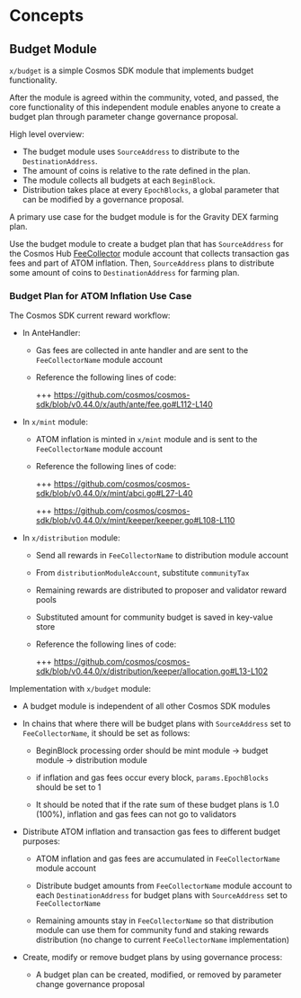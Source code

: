 <!-- order: 1 -->

# Concepts

## Budget Module

`x/budget` is a simple Cosmos SDK module that implements budget functionality. 

After the module is agreed within the community, voted, and passed, the core functionality of this independent module enables anyone to create a budget plan through parameter change governance proposal. 

High level overview: 

- The budget module uses `SourceAddress` to distribute to the `DestinationAddress`.
- The amount of coins is relative to the rate defined in the plan. 
- The module collects all budgets at each `BeginBlock`.
- Distribution takes place at every `EpochBlocks`, a global parameter that can be modified by a governance proposal.

A primary use case for the budget module is for the Gravity DEX farming plan. 

Use the budget module to create a budget plan that has `SourceAddress` for the Cosmos Hub [FeeCollector](https://github.com/cosmos/cosmos-sdk/blob/v0.44.0/x/auth/types/keys.go#L15) module account that collects transaction gas fees and part of ATOM inflation. Then, `SourceAddress` plans to distribute some amount of coins to `DestinationAddress` for farming plan.

### Budget Plan for ATOM Inflation Use Case

The Cosmos SDK current reward workflow:

- In AnteHandler:

    - Gas fees are collected in ante handler and are sent to the `FeeCollectorName` module account

    - Reference the following lines of code:

      +++ https://github.com/cosmos/cosmos-sdk/blob/v0.44.0/x/auth/ante/fee.go#L112-L140

- In `x/mint` module:

  - ATOM inflation is minted in `x/mint` module and is sent to the `FeeCollectorName` module account

  - Reference the following lines of code:

    +++ https://github.com/cosmos/cosmos-sdk/blob/v0.44.0/x/mint/abci.go#L27-L40

    +++ https://github.com/cosmos/cosmos-sdk/blob/v0.44.0/x/mint/keeper/keeper.go#L108-L110

- In `x/distribution` module:

  - Send all rewards in `FeeCollectorName` to distribution module account
  
  - From `distributionModuleAccount`, substitute `communityTax`

  - Remaining rewards are distributed to proposer and validator reward pools

  - Substituted amount for community budget is saved in key-value store

  - Reference the following lines of code:

    +++ https://github.com/cosmos/cosmos-sdk/blob/v0.44.0/x/distribution/keeper/allocation.go#L13-L102

Implementation with `x/budget` module:

  - A budget module is independent of all other Cosmos SDK modules

  - In chains that where there will be budget plans with `SourceAddress` set to `FeeCollectorName`, it should be set as follows:

    - BeginBlock processing order should be mint module → budget module → distribution module

    - if inflation and gas fees occur every block, `params.EpochBlocks` should be set to 1

    - It should be noted that if the rate sum of these budget plans is 1.0 (100%), inflation and gas fees can not go to validators

  - Distribute ATOM inflation and transaction gas fees to different budget purposes:

    - ATOM inflation and gas fees are accumulated in `FeeCollectorName` module account

    - Distribute budget amounts from `FeeCollectorName` module account to each `DestinationAddress` for budget plans with `SourceAddress` set to `FeeCollectorName`

    - Remaining amounts stay in `FeeCollectorName` so that distribution module can use them for community fund and staking rewards distribution (no change to current `FeeCollectorName` implementation)

  - Create, modify or remove budget plans by using governance process:
  
    - A budget plan can be created, modified, or removed by parameter change governance proposal

